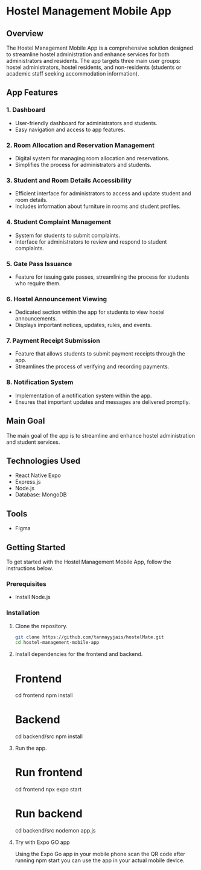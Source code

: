 # Hostel Management Mobile App

## Overview

The Hostel Management Mobile App is a comprehensive solution designed to streamline hostel administration and enhance services for both administrators and residents. The app targets three main user groups: hostel administrators, hostel residents, and non-residents (students or academic staff seeking accommodation information).

## App Features

### 1. Dashboard

-  User-friendly dashboard for administrators and students.
-  Easy navigation and access to app features.

### 2. Room Allocation and Reservation Management

-  Digital system for managing room allocation and reservations.
-  Simplifies the process for administrators and students.

### 3. Student and Room Details Accessibility

-  Efficient interface for administrators to access and update student and room details.
-  Includes information about furniture in rooms and student profiles.

### 4. Student Complaint Management

-  System for students to submit complaints.
-  Interface for administrators to review and respond to student complaints.

### 5. Gate Pass Issuance

-  Feature for issuing gate passes, streamlining the process for students who require them.

### 6. Hostel Announcement Viewing

-  Dedicated section within the app for students to view hostel announcements.
-  Displays important notices, updates, rules, and events.

### 7. Payment Receipt Submission

-  Feature that allows students to submit payment receipts through the app.
-  Streamlines the process of verifying and recording payments.

### 8. Notification System

-  Implementation of a notification system within the app.
-  Ensures that important updates and messages are delivered promptly.

## Main Goal

The main goal of the app is to streamline and enhance hostel administration and student services.

## Technologies Used

-  React Native Expo
-  Express.js
-  Node.js
-  Database: MongoDB

## Tools

-  Figma

## Getting Started

To get started with the Hostel Management Mobile App, follow the instructions below.

### Prerequisites

-  Install Node.js

### Installation

1. Clone the repository.

   ```bash
   git clone https://github.com/tanmayyjais/hostelMate.git
   cd hostel-management-mobile-app
   ```

2. Install dependencies for the frontend and backend.

   # Frontend
   cd frontend
   npm install

   # Backend
   cd backend/src
   npm install

3. Run the app.

   # Run frontend
   cd frontend
   npx expo start

   # Run backend
   cd backend/src
   nodemon app.js


4. Try with Expo GO app

   Using the Expo Go app in your mobile phone scan the QR code after running npm start
   you can use the app in your actual mobile device.
